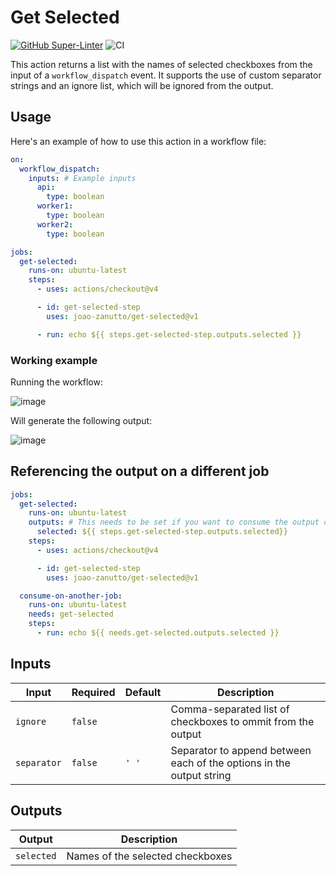 # Get Selected

[![GitHub Super-Linter](https://github.com/actions/hello-world-javascript-action/actions/workflows/linter.yml/badge.svg)](https://github.com/super-linter/super-linter)
![CI](https://github.com/actions/hello-world-javascript-action/actions/workflows/ci.yml/badge.svg)

This action returns a list with the names of selected checkboxes from the input
of a `workflow_dispatch` event. It supports the use of custom separator strings
and an ignore list, which will be ignored from the output.

## Usage

Here's an example of how to use this action in a workflow file:

```yml
on:
  workflow_dispatch:
    inputs: # Example inputs
      api:
        type: boolean
      worker1:
        type: boolean
      worker2:
        type: boolean

jobs:
  get-selected:
    runs-on: ubuntu-latest
    steps:
      - uses: actions/checkout@v4

      - id: get-selected-step
        uses: joao-zanutto/get-selected@v1

      - run: echo ${{ steps.get-selected-step.outputs.selected }}
```

### Working example

Running the workflow:

![image](https://github.com/joao-zanutto/get-selected/assets/11475695/fd4382c4-6733-45ca-b40a-f43df5f090ca)

Will generate the following output:

![image](https://github.com/joao-zanutto/get-selected/assets/11475695/f0d4a4c8-9523-477e-87ec-b7110b5c0816)

## Referencing the output on a different job

```yaml
jobs:
  get-selected:
    runs-on: ubuntu-latest
    outputs: # This needs to be set if you want to consume the output on another job
      selected: ${{ steps.get-selected-step.outputs.selected}}
    steps:
      - uses: actions/checkout@v4

      - id: get-selected-step
        uses: joao-zanutto/get-selected@v1

  consume-on-another-job:
    runs-on: ubuntu-latest
    needs: get-selected
    steps:
      - run: echo ${{ needs.get-selected.outputs.selected }}
```

## Inputs

| Input       | Required | Default | Description                                                          |
| ----------- | -------- | ------- | -------------------------------------------------------------------- |
| `ignore`    | `false`  | ` `     | Comma-separated list of checkboxes to ommit from the output          |
| `separator` | `false`  | `' '`   | Separator to append between each of the options in the output string |

## Outputs

| Output     | Description                      |
| ---------- | -------------------------------- |
| `selected` | Names of the selected checkboxes |
